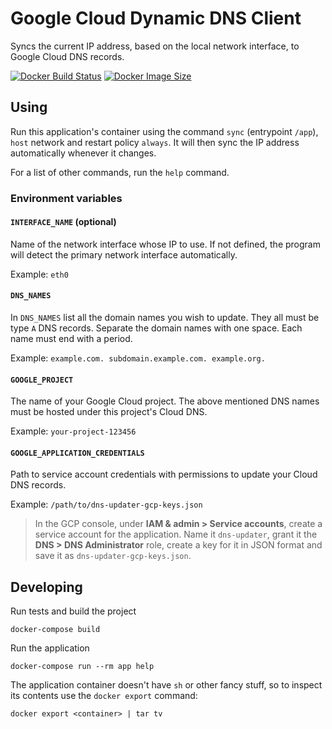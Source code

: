 
# Google Cloud Dynamic DNS Client

Syncs the current IP address, based on the local network interface, to Google Cloud DNS records. 

[![Docker Build Status](https://img.shields.io/docker/cloud/build/luontola/gcp-dynamic-dns.svg)](https://hub.docker.com/r/luontola/gcp-dynamic-dns/)
[![Docker Image Size](https://images.microbadger.com/badges/image/luontola/gcp-dynamic-dns.svg)](https://microbadger.com/images/luontola/gcp-dynamic-dns)


## Using

Run this application's container using the command `sync` (entrypoint `/app`), `host` network and restart policy `always`. It will then sync the IP address automatically whenever it changes.

For a list of other commands, run the `help` command. 


### Environment variables

#### `INTERFACE_NAME` (optional)

Name of the network interface whose IP to use. If not defined, the program will detect the primary network interface automatically.

Example: `eth0`


#### `DNS_NAMES`

In `DNS_NAMES` list all the domain names you wish to update. They all must be type `A` DNS records. Separate the domain names with one space. Each name must end with a period.

Example: `example.com. subdomain.example.com. example.org.`


#### `GOOGLE_PROJECT`

The name of your Google Cloud project. The above mentioned DNS names must be hosted under this project's Cloud DNS.

Example: `your-project-123456`


#### `GOOGLE_APPLICATION_CREDENTIALS`

Path to service account credentials with permissions to update your Cloud DNS records.

Example: `/path/to/dns-updater-gcp-keys.json`

> In the GCP console, under **IAM & admin > Service accounts**, create a service account for the application. Name it `dns-updater`, grant it the **DNS > DNS Administrator** role, create a key for it in JSON format and save it as `dns-updater-gcp-keys.json`.


## Developing

Run tests and build the project

    docker-compose build

Run the application

    docker-compose run --rm app help

The application container doesn't have `sh` or other fancy stuff,
so to inspect its contents use the `docker export` command:

    docker export <container> | tar tv
